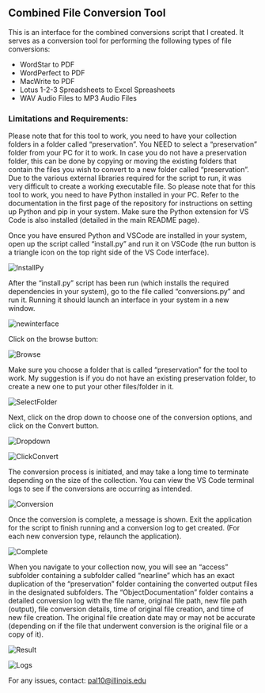 ## Combined File Conversion Tool

This is an interface for the combined conversions script that I created. It serves as a conversion tool for performing the following types of file conversions:

-	WordStar to PDF
-	WordPerfect to PDF
-	MacWrite to PDF
-	Lotus 1-2-3 Spreadsheets to Excel Spreasheets
-	WAV Audio Files to MP3 Audio Files

### Limitations and Requirements:
Please note that for this tool to work, you need to have your collection folders in a folder called “preservation”.  You NEED to select a “preservation” folder from your PC for it to work. In case you do not have a preservation folder, this can be done by copying or moving the existing folders that contain the files you wish to convert to a new folder called “preservation”.
Due to the various external libraries required for the script to run, it was very difficult to create a working executable file. So please note that for this tool to work, you need to have Python installed in your PC. Refer to the documentation in the first page of the repository for instructions on setting up Python and pip in your system. Make sure the Python extension for VS Code is also installed (detailed in the main README page).
 
Once you have ensured Python and VSCode are installed in your system, open up the script called “install.py” and run it on VSCode (the run button is a triangle icon on the top right side of the VS Code interface).

![InstallPy](../images/installpy.png)

After the “install.py” script has been run (which installs the required dependencies in your system), go to the file called “conversions.py” and run it. Running it should launch an interface in your system in a new window.

![newinterface](../images/newinterface2.png)


Click on the browse button:

![Browse](../images/hitbrowse.png)

Make sure you choose a folder that is called “preservation” for the tool to work. My suggestion is if you do not have an existing preservation folder, to create a new one to put your other files/folder in it.

![SelectFolder](../images/preservation.png)

Next, click on the drop down to choose one of the conversion options, and click on the Convert button.

![Dropdown](../images/conversionchoose.png)

![ClickConvert](../images/hitconvert.png)

The conversion process is initiated, and may take a long time to terminate depending on the size of the collection. You can view the VS Code terminal logs to see if the conversions are occurring as intended.

![Conversion](../images/convertingprocess.png)

Once the conversion is complete, a message is shown. Exit the application for the script to finish running and a conversion log to get created. (For each new conversion type, relaunch the application).

![Complete](../images/conversioncomplete.png)

When you navigate to your collection now, you will see an “access” subfolder containing a subfolder called “nearline” which has an exact duplication of the “preservation” folder containing the converted output files in the designated subfolders. The “ObjectDocumentation” folder contains a detailed conversion log with the file name, original file path, new file path (output), file conversion details, time of original file creation, and time of new file creation. The original file creation date may or may not be accurate (depending on if the file that underwent conversion is the original file or a copy of it).

![Result](../images/result.png)

![Logs](../images/logs.png)

For any issues, contact: pal10@illinois.edu

